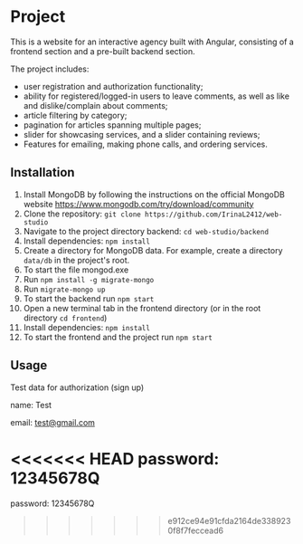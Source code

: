 # Project
This is a website for an interactive agency built with Angular, consisting of a frontend section and a pre-built backend section.

The project includes:
- user registration and authorization functionality;
- ability for registered/logged-in users to leave comments, as well as like and
  dislike/complain about comments;
- article filtering by category;
- pagination for articles spanning multiple pages;
- slider for showcasing services, and a slider containing reviews;
- Features for emailing, making phone calls, and ordering services.

## Installation

1. Install MongoDB by following the instructions on the official MongoDB website https://www.mongodb.com/try/download/community
2. Clone the repository: `git clone https://github.com/IrinaL2412/web-studio`
3. Navigate to the project directory backend: `cd web-studio/backend`
4. Install dependencies: `npm install`
5. Create a directory for MongoDB data. For example, create a directory `data/db` in the project's root.
6. To start the file mongod.exe
7. Run `npm install -g migrate-mongo`
8. Run `migrate-mongo up`
9. To start the backend run `npm start`
10. Open a new terminal tab in the frontend directory (or in the root directory `cd frontend`)
11. Install dependencies: `npm install`
12. To start the frontend and the project run `npm start`

## Usage

Test data for authorization (sign up)

name: Test

email: test@gmail.com

<<<<<<< HEAD
password: 12345678Q
=======
password: 12345678Q
>>>>>>> e912ce94e91cfda2164de3389230f8f7feccead6
